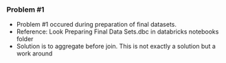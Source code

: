 ### Problem #1
* Problem #1 occured during preparation of final datasets.
* Reference: Look Preparing Final Data Sets.dbc in databricks notebooks folder
* Solution is to aggregate before join. This is not exactly a solution but a work around
